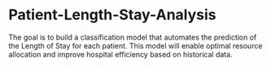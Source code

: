 # Patient-Length-Stay-Analysis
The goal is to build a classification model that automates the prediction of the Length of Stay for each patient. This model will enable optimal resource allocation and improve hospital efficiency based on historical data.
